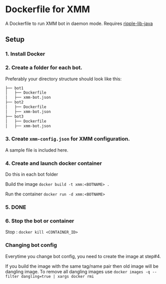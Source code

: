 # Dockerfile for XMM 

A Dockerfile to run XMM bot in daemon mode. 
Requires [ripple-lib-java](https://github.com/ripple/ripple-lib-java )

## Setup

### 1. Install Docker

### 2. Create a folder for each bot. 

Preferably your directory structure should look like this:


```bash
├── bot1
│   ├── Dockerfile
│   ├── xmm-bot.json
├── bot2
│   ├── Dockerfile
│   ├── xmm-bot.json
├── bot3
│   ├── Dockerfile
│   ├── xmm-bot.json  
```

### 3. Create `xmm-config.json` for XMM configuration.

A sample file is included here. 

 
### 4. Create and launch docker container

Do this in each bot folder

Build the image `docker build -t xmm:<BOTNAME> .`

Run the container `docker run -d xmm:<BOTNAME>`

### 5. DONE

### 6. Stop the bot or container

Stop : `docker kill <CONTAINER_ID>`

### Changing bot config

Everytime you change bot config, you need to create the image at step#4. 

If you build the image with the same tag/name pair then old image will be dangling image. To remove all dangling images use `docker images -q --filter dangling=true | xargs docker rmi`

 

 

